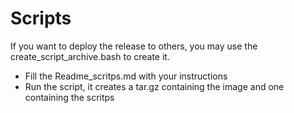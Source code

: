 # Scripts

If you want to deploy the release to others, you may use the create_script_archive.bash to create it.

* Fill the Readme_scritps.md with your instructions
* Run the script, it creates a tar.gz containing the image and one containing the scritps